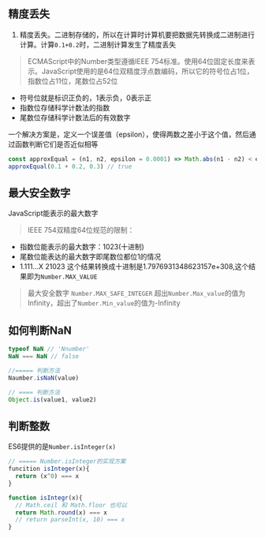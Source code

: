 
## 精度丢失
1. 精度丢失。二进制存储的，所以在计算时计算机要把数据先转换成二进制进行计算。计算`0.1+0.2`时，二进制计算发生了精度丢失
  
> ECMAScript中的Number类型遵循IEEE 754标准。使用64位固定长度来表示。JavaScript使用的是64位双精度浮点数编码，所以它的符号位占1位，指数位占11位，尾数位占52位
  * 符号位就是标识正负的，1表示负，0表示正
  * 指数位存储科学计数法的指数
  * 尾数位存储科学计数法后的有效数字

一个解决方案是，定义一个误差值（epsilon），使得两数之差小于这个值，然后通过函数判断它们是否近似相等
```js
const approxEqual = (n1, n2, epsilon = 0.0001) => Math.abs(n1 - n2) < epsilon
approxEqual(0.1 + 0.2, 0.3) // true
```

## 最大安全数字
JavaScript能表示的最大数字
> IEEE 754双精度64位规范的限制：
  * 指数位能表示的最大数字：1023(十进制)
  * 尾数位能表达的最大数字即尾数位都位1的情况
  * 1.111...X 21023 这个结果转换成十进制是1.7976931348623157e+308,这个结果即为`Number.MAX_VALUE`

> 最大安全数字 `Number.MAX_SAFE_INTEGER`
> 超出`Number.Max_value`的值为Infinity，超出了`Number.Min_value`的值为-Infinity

## 如何判断NaN
```js
typeof NaN // 'Nnumber'
NaN === NaN // false

//===== 判断方法
Naumber.isNaN(value)

// ==== 判断方法
Object.is(value1, value2)
```

## 判断整数
ES6提供的是`Number.isInteger(x)`
```js
// ===== Number.isInteger的实现方案
funcition isInteger(x){
  return (x^0) === x
}

function isIntegr(x){
  // Math.ceil 和 Math.floor 也可以
  return Math.round(x) === x
  // return parseInt(x, 10) === x
}
```